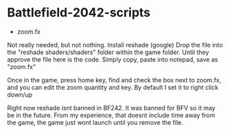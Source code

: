 # Battlefield-2042-scripts
- zoom.fx

Not really needed, but not nothing. Install reshade (google) Drop the file into the "reshade shaders/shaders" folder within the game folder. Until they approve the file here is the code. Simply copy, paste into notepad, save as "zoom.fx"

Once in the game, press home key, find and check the box next to zoom.fx, and you can edit the zoom quantity and key. By default I set it to right click down/up

Right now reshade isnt banned in BF242. It was banned for BFV so it may be in the future. From my experience, that doesnt include time away from the game, the game just wont launch until you remove the file. 
